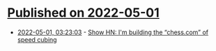 # [Published on 2022-05-01](index.md)

* [2022-05-01, 03:23:03](https://news.ycombinator.com/item?id=31221898) - [Show HN: I'm building the “chess.com” of speed cubing](https://www.cubedesk.io/home)
